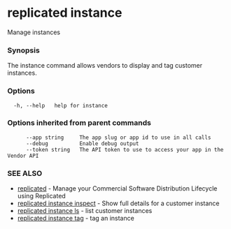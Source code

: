 # replicated instance

Manage instances

### Synopsis

The instance command allows vendors to display and tag customer instances.

### Options

```
  -h, --help   help for instance
```

### Options inherited from parent commands

```
      --app string     The app slug or app id to use in all calls
      --debug          Enable debug output
      --token string   The API token to use to access your app in the Vendor API
```

### SEE ALSO

* [replicated](replicated)	 - Manage your Commercial Software Distribution Lifecycle using Replicated
* [replicated instance inspect](replicated-cli-instance-inspect)	 - Show full details for a customer instance
* [replicated instance ls](replicated-cli-instance-ls)	 - list customer instances
* [replicated instance tag](replicated-cli-instance-tag)	 - tag an instance